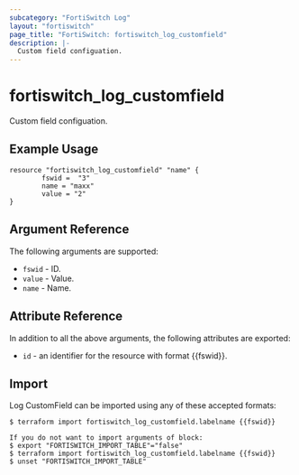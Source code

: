 ```yaml
---
subcategory: "FortiSwitch Log"
layout: "fortiswitch"
page_title: "FortiSwitch: fortiswitch_log_customfield"
description: |-
  Custom field configuation.
---
```


# fortiswitch_log_customfield
Custom field configuation.

## Example Usage

```hcl
resource "fortiswitch_log_customfield" "name" {
        fswid =  "3"
        name = "maxx"
        value = "2"
}
```

## Argument Reference

The following arguments are supported:

* `fswid` - ID.
* `value` - Value.
* `name` - Name.


## Attribute Reference

In addition to all the above arguments, the following attributes are exported:
* `id` - an identifier for the resource with format {{fswid}}.

## Import

Log CustomField can be imported using any of these accepted formats:
```
$ terraform import fortiswitch_log_customfield.labelname {{fswid}}

If you do not want to import arguments of block:
$ export "FORTISWITCH_IMPORT_TABLE"="false"
$ terraform import fortiswitch_log_customfield.labelname {{fswid}}
$ unset "FORTISWITCH_IMPORT_TABLE"
```
